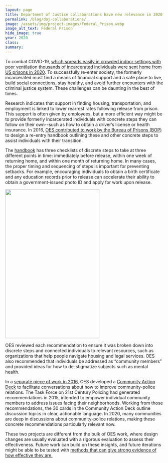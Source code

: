 ```yaml
---	
layout: page	
title: Department of Justice collaborations have new relevance in 2020
permalink: /blog/doj-collaborations/	
image: /assets/img/project-images/Federal_Prison.webp
image_alt_text: Federal Prison
hide_image: true
year: 2020
class:	
summary: 	
---	
```


To combat COVID-19, <a class="[usa-link usa-link--external](https://www.cdc.gov/mmwr/volumes/69/wr/mm6919e1.htm)" href="URL">which spreads easily in crowded indoor settings with poor ventilation</a> <a class="usa-link usa-link--external" href="https://www.cdcr.ca.gov/covid19/covid-19-response-efforts/#R" target="_blank">thousands of incarcerated individuals were sent home from US prisons in 2020</a>. To successfully re-enter society, the formerly incarcerated must find a means of financial support and a safe place to live, build social connections, stay healthy, and avoid further encounters with the criminal justice system. These challenges can be daunting in the best of times. 

Research indicates that support in finding housing, transportation, and employment is linked to lower rearrest rates following release from prison. This support is often given by employees, but a more efficient way might be to provide formerly incarcerated individuals with concrete steps they can follow on their own--such as how to obtain a driver’s license or health insurance. In 2016, <a href="https://oes.gsa.gov/collaborations/improving-reentry/" target="_blank">OES contributed to work by the Bureau of Prisons (BOP)</a> to design a re-entry handbook outlining these and other concrete steps to assist individuals with their transition.

The <a href="/assets/abstracts/1619-reentry-handbook.pdf" target="_blank">handbook</a> has three checklists of discrete steps to take at three different points in time: immediately before release, within one week of returning home, and within one month of returning home. In many cases, the proper timing and sequencing of steps is important for preventing setbacks. For example, encouraging individuals to obtain a birth certificate and any education records prior to release can accelerate their ability to obtain a government-issued photo ID and apply for work upon release. 

<img src="{{ '/assets/img/project-images/othercollabs/DOJ-checklist.webp' | prepend: site.baseurl }}" height="475" width="300"/>

OES reviewed each recommendation to ensure it was broken down into discrete steps and connected individuals to relevant resources, such as organizations that help people navigate housing and legal services. OES also recommended that individuals be addressed as “community members” and provided ideas for how to de-stigmatize subjects such as mental health. 

In a <a href="https://oes.gsa.gov/collaborations/community-police-relationships/" target="_blank">separate piece of work in 2016</a>, OES developed a <a href="/assets/abstracts/1606-1-Community-Action-Deck.pdf" target="_blank">Community Action Deck</a> to facilitate conversations about how to improve community-police relations. The Task Force on 21st Century Policing had generated recommendations in 2015, intended to empower individual community members to address issues facing their neighborhoods. Working from those recommendations, the 30 cards in the Community Action Deck outline discussion topics in clear, actionable language. In 2020, many communities are deep in discussions about community-police relations, making these concrete recommendations particularly relevant now. 

These two projects are different from the bulk of OES work, where design changes are usually evaluated with a rigorous evaluation to assess their effectiveness. Future work can build on these insights, and future iterations might be able to be tested with <a href="https://oes.gsa.gov/methods/">methods that can give strong evidence of how effective they are.</a>
